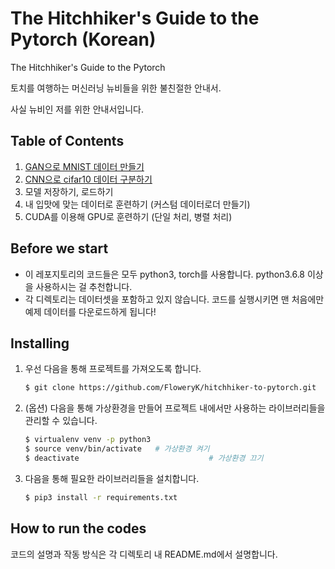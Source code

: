 # The Hitchhiker's Guide to the Pytorch (Korean)

The Hitchhiker's Guide to the Pytorch

토치를 여행하는 머신러닝 뉴비들을 위한 불친절한 안내서.

사실 뉴비인 저를 위한 안내서입니다.



## Table of Contents

1. [GAN으로 MNIST 데이터 만들기](gan-mnist-generator/README.md)
2. [CNN으로 cifar10 데이터 구분하기](cnn-cifar10-classifier/README.md)
3. 모델 저장하기, 로드하기
4. 내 입맛에 맞는 데이터로 훈련하기 (커스텀 데이터로더 만들기)
5. CUDA를 이용해 GPU로 훈련하기 (단일 처리, 병렬 처리)



## Before we start

* 이 레포지토리의 코드들은 모두 python3, torch를 사용합니다. python3.6.8 이상을 사용하시는 걸 추천합니다. 
* 각 디렉토리는 데이터셋을 포함하고 있지 않습니다. 코드를 실행시키면 맨 처음에만 예제 데이터를 다운로드하게 됩니다!



## Installing

1. 우선 다음을 통해 프로젝트를 가져오도록 합니다.

   ```bash
   $ git clone https://github.com/FloweryK/hitchhiker-to-pytorch.git
   ```

2. (옵션) 다음을 통해 가상환경을 만들어 프로젝트 내에서만 사용하는 라이브러리들을 관리할 수 있습니다.

   ```bash
   $ virtualenv venv -p python3
   $ source venv/bin/activate	# 가상환경 켜기
   $ deactivate								# 가상환경 끄기
   ```

3. 다음을 통해 필요한 라이브러리들을 설치합니다. 

   ```bash
   $ pip3 install -r requirements.txt
   ```

   

## How to run the codes

코드의 설명과 작동 방식은 각 디렉토리 내 README.md에서 설명합니다. 


